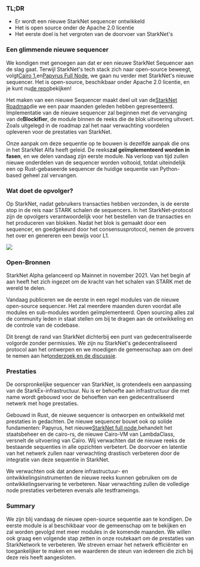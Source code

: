 ### TL;DR

* Er wordt een nieuwe StarkNet sequencer ontwikkeld
* Het is open source onder de Apache 2.0 licentie
* Het eerste doel is het vergroten van de doorvoer van StarkNet's

### Een glimmende nieuwe sequencer

We kondigen met genoegen aan dat er een nieuwe StarkNet Sequencer aan de slag gaat. Terwijl StarkNet's tech stack zich naar open-source beweegt, volgt[Cairo 1.](https://medium.com/starkware/open-sourcing-cairo-1-0-b3100a664bb0)en[Papyrus Full Node](https://medium.com/starkware/papyrus-an-open-source-starknet-full-node-396f7cd90202), we gaan nu verder met StarkNet's nieuwe sequencer. Het is open-source, beschikbaar onder Apache 2.0 licentie, en je kunt nu[de repo](https://github.com/starkware-libs/blockifier)bekijken!

Het maken van een nieuwe Sequencer maakt deel uit van de[StarkNet Roadmap](https://medium.com/starkware/starknet-performance-roadmap-bb7aae14c7de)die we een paar maanden geleden hebben gepresenteerd. Implementatie van de nieuwe sequencer zal beginnen met de vervanging van de**Blockifier**, de module binnen de reeks die de blok uitvoering uitvoert. Zoals uitgelegd in de roadmap zal het naar verwachting voordelen opleveren voor de prestaties van StarkNet.

Onze aanpak om deze sequentie op te bouwen is dezelfde aanpak die ons in het StarkNet Alfa heeft geleid. De reeks**zal geïmplementeerd worden in fasen**, en we delen vandaag zijn eerste module. Na verloop van tijd zullen nieuwe onderdelen van de sequencer worden voltooid, totdat uiteindelijk een op Rust-gebaseerde sequencer de huidige sequentie van Python-based geheel zal vervangen.

### Wat doet de opvolger?

Op StarkNet, nadat gebruikers transacties hebben verzonden, is de eerste stop in de reis naar STARK schalen de sequencers. In het StarkNet-protocol zijn de opvolgers verantwoordelijk voor het bestellen van de transacties en het produceren van blokken. Nadat het blok is gemaakt door een sequencer, en goedgekeurd door het consensusprotocol, nemen de provers het over en genereren een bewijs voor L1.

![](/assets/1_ndrekwqunjixo_wskdeycw-1.png)

### Open-Bronnen

StarkNet Alpha gelanceerd op Mainnet in november 2021. Van het begin af aan heeft het zich ingezet om de kracht van het schalen van STARK met de wereld te delen.

Vandaag publiceren we de eerste in een regel modules van de nieuwe open-source sequencer. Het zal meerdere maanden duren voordat alle modules en sub-modules worden geïmplementeerd. Open sourcing alles zal de community leden in staat stellen om bij te dragen aan de ontwikkeling en de controle van de codebase.

Dit brengt de rand van StarkNet dichterbij een punt van gedecentraliseerde volgorde zonder permissies. We zijn nu StarkNet's gedecentraliseerd protocol aan het ontwerpen en we moedigen de gemeenschap aan om deel te nemen aan het[onderzoek en de discussie](https://community.starknet.io/t/starknet-decentralized-protocol-consensus/5386).

### Prestaties

De oorspronkelijke sequencer van StarkNet, is grotendeels een aanpassing van de StarkEx-infrastructuur. Nu is er behoefte aan infrastructuur die met name wordt gebouwd voor de behoeften van een gedecentraliseerd netwerk met hoge prestaties.

Gebouwd in Rust, de nieuwe sequencer is ontworpen en ontwikkeld met prestaties in gedachten. De nieuwe sequencer bouwt ook op solide fundamenten: Papyrus, het nieuwe[StarkNet full node,](https://medium.com/starkware/papyrus-an-open-source-starknet-full-node-396f7cd90202)behandelt het staatsbeheer en de cairo-rs, de nieuwe Cairo-VM van LambdaClass, versnelt de uitvoering van Caïro. Wij verwachten dat de nieuwe reeks de bestaande sequenties in alle opzichten verbetert. De doorvoer en latentie van het netwerk zullen naar verwachting drastisch verbeteren door de integratie van deze sequentie in StarkNet.

We verwachten ook dat andere infrastructuur- en ontwikkelingsinstrumenten de nieuwe reeks kunnen gebruiken om de ontwikkelingservaring te verbeteren. Naar verwachting zullen de volledige node prestaties verbeteren evenals alle testframeings.

### Summary

We zijn blij vandaag de nieuwe open-source sequentie aan te kondigen. De eerste module is al beschikbaar voor de gemeenschap om te bekijken en zal worden gevolgd met meer modules in de komende maanden. We willen ook graag een volgende stap zetten in onze routekaart om de prestaties van StarkNetwork te verbeteren. We streven ernaar het netwerk efficiënter en toegankelijker te maken en we waarderen de steun van iedereen die zich bij deze reis heeft aangesloten.